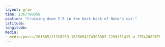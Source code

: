 ```yaml
---
layout: gram
time: 1367790058
caption: "Cruising down I-5 in the back back of Nate's car."
latitude: 
longitude: 
media:
- media/posts/201305/11328259_1625054274398983_1209131415_n_17842689679000351.jpg
---
```

